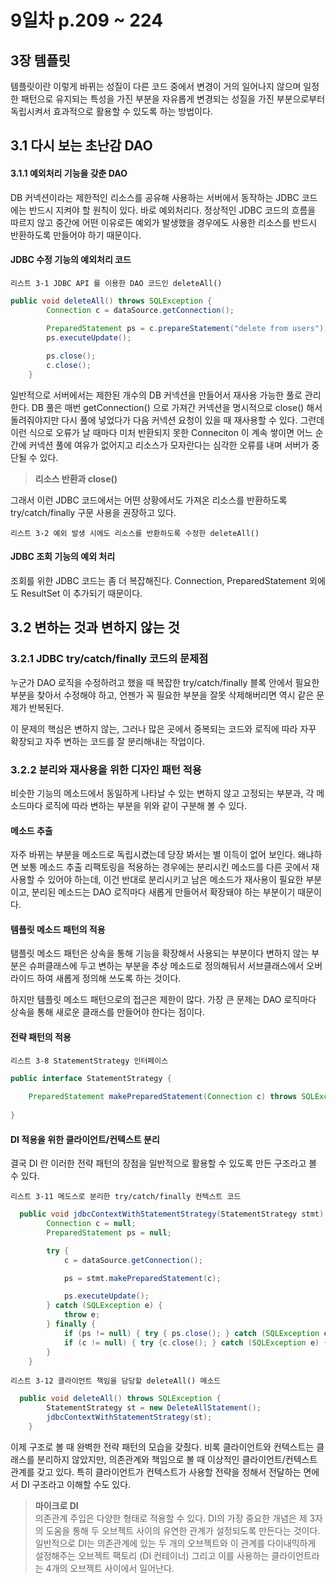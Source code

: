 # 9일차 p.209 ~  224

## 3장 템플릿

템플릿이란 이렇게 바뀌는 성질이 다른 코드 중에서 변경이 거의 일어나지 않으며
일정한 패턴으로 유지되는 특성을 가진 부분을 자유롭게 변경되는 성질을 가진 부분으로부터 독립시켜서
효과적으로 활용할 수 있도록 하는 방법이다.

## 3.1 다시 보는 초난감 DAO 

#### 3.1.1 예외처리 기능을 갖춘 DAO

DB 커넥션이라는 제한적인 리소스를 공유해 사용하는 서버에서 동작하는 JDBC 코드에는 반드시
지켜야 할 원칙이 있다. 바로 예외처리다. 정상적인 JDBC 코드의 흐름을 따르지 않고
중간에 어떤 이유로든 예외가 발생했을 경우에도 사용한 리소스를 반드시 반환하도록 만들어야 하기 때문이다. 

#### JDBC 수정 기능의 예외처리 코드

`리스트 3-1 JDBC API 를 이용한 DAO 코드인 deleteAll()`


```java
public void deleteAll() throws SQLException {
		Connection c = dataSource.getConnection();
	
		PreparedStatement ps = c.prepareStatement("delete from users");
		ps.executeUpdate();

		ps.close();
		c.close();
	}	
```

일반적으로 서버에서는 제한된 개수의 DB 커넥션을 만들어서 재사용 가능한 풀로 관리한다.
DB 풀은 매번 getConnection() 으로 가져간 커넥션을 명시적으로 close() 해서
돌려줘야지만 다시 풀에 넣었다가 다음 커넥션 요청이 있을 때 재사용할 수 있다.
그런데 이런 식으로 오류가 날 때마다 미처 반환되지 못한 Conneciton 이 계속 쌓이면 어느 순간에 커넥션 풀에
여유가 없어지고 리소스가 모자란다는 심각한 오류를 내며 서버가 중단될 수 있다. 

> **리소스 반환과 close()**
> <br/>


그래서 이런 JDBC 코드에서는 어떤 상황에서도 가져온 리소스를 반환하도록 try/catch/finally 구문 사용을 권장하고 있다.

`리스트 3-2 예외 발생 시에도 리소스를 반환하도록 수정한 deleteAll()`


#### JDBC 조회 기능의 예외 처리

조회를 위한 JDBC 코드는 좀 더 복잡해진다. Connection, PreparedStatement 외에도
ResultSet 이 추가되기 때문이다.


## 3.2 변하는 것과 변하지 않는 것

### 3.2.1 JDBC try/catch/finally 코드의 문제점

누군가 DAO 로직을 수정하려고 했을 때 복잡한 try/catch/finally 블록 안에서 필요한 부분을 찾아서 수정해야 하고,
언젠가 꼭 필요한 부분을 잘못 삭제해버리면 역시 같은 문제가 반복된다.

이 문제의 핵심은 변하지 않는, 그러나 많은 곳에서 중복되는 코드와 로직에 따라 자꾸 확장되고 자주 변하는 코드를 잘 분리해내는 작업이다.

### 3.2.2  분리와 재사용을 위한 디자인 패턴 적용

비슷한 기능의 메소드에서 동일하게 나타날 수 있는 변하지 않고 고정되는 부분과, 각 메소드마다 로직에 따라 변하는 부분을
위와 같이 구분해 볼 수 있다.


#### 메소드 추출 

자주 바뀌는 부분을 메소드로 독립시켰는데 당장 봐서는 별 이득이 없어 보인다.
왜냐하면 보통 메소드 추출 리팩토링을 적용하는 경우에는 분리시킨 메소드를 다른 곳에서 재사용할 수 있어야 하는데,
이건 반대로 분리시키고 남은 메소드가 재사용이 필요한 부분이고, 분리된 메소드는 DAO 로직마다 새롭게 만들어서 확장돼야 하는 부분이기 때문이다.


#### 템플릿 메소드 패턴의 적용

탬플릿 메소드 패턴은 상속을 통해 기능을 확장해서 사용되는 부분이다
변하지 않는 부분은 슈퍼클래스에 두고 변하는 부분을 추상 메소드로 정의해둬서 서브클래스에서 오버라이드 하여
새롭게 정의해 쓰도록 하는 것이다.


하지만 템플릿 메소드 패턴으로의 접근은 제한이 많다. 가장 큰 문제는 DAO 로직마다  상속을 통해
새로운 클래스를 만들어야 한다는 점이다.

#### 전략 패턴의 적용

`리스트 3-8 StatementStrategy 인터페이스`

```java
public interface StatementStrategy {
    
    PreparedStatement makePreparedStatement(Connection c) throws SQLException;
        
}
```


#### DI 적용을 위한 클라이언트/컨텍스트 분리

결국 DI 란 이러한 전략 패턴의 장점을 일반적으로 활용할 수 있도록 만든 구조라고 볼 수 있다.

`리스트 3-11 메도스로 분리한 try/catch/finally 컨텍스트 코드 `

```java
  public void jdbcContextWithStatementStrategy(StatementStrategy stmt) throws SQLException {
        Connection c = null;
        PreparedStatement ps = null;

        try {
            c = dataSource.getConnection();

            ps = stmt.makePreparedStatement(c);

            ps.executeUpdate();
        } catch (SQLException e) {
            throw e;
        } finally {
            if (ps != null) { try { ps.close(); } catch (SQLException e) {} }
            if (c != null) { try {c.close(); } catch (SQLException e) {} }
        }
    }
```


`리스트 3-12 클라이언트 책임을 담당할 deleteAll() 메소드`

```java
  public void deleteAll() throws SQLException {
        StatementStrategy st = new DeleteAllStatement();
        jdbcContextWithStatementStrategy(st);
    }
```

이제 구조로 볼 때 완벽한 전략 패턴의 모습을 갖췄다. 비록 클라이언트와 컨텍스트는 클래스를 분리하지
않았지만, 의존관계와 책임으로 볼 때 이상적인 클라이언트/컨텍스트 관계를 갖고 있다.
특히 클라이언트가 컨텍스트가 사용할 전략을 정해서 전달하는 면에서 DI 구조라고 이해할 수도 있다.


> **마이크로 DI**
> <br/>
> 의존관계 주입은 다양한 형태로 적용할 수 있다. DI의 가장 중요한 개념은 제 3자의 도움을 통해
> 두 오브젝트 사이의 유연한 관계가 설정되도록 만든다는 것이다.
> <br/>
> 일반적으로 DI는 의존관계에 있는 두 개의 오브젝트와 이 관계를 다이내믹하게 설정해주는 오브젝트 팩토리
> (DI 컨테이너) 그리고 이를 사용하는 클라이언트라는 4개의 오브젝트 사이에서 일어난다.